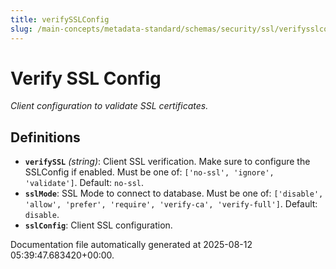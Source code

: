 ```yaml
---
title: verifySSLConfig
slug: /main-concepts/metadata-standard/schemas/security/ssl/verifysslconfig
---
```


# Verify SSL Config

*Client configuration to validate SSL certificates.*

## Definitions

- **`verifySSL`** *(string)*: Client SSL verification. Make sure to configure the SSLConfig if enabled. Must be one of: `['no-ssl', 'ignore', 'validate']`. Default: `no-ssl`.
- **`sslMode`**: SSL Mode to connect to database. Must be one of: `['disable', 'allow', 'prefer', 'require', 'verify-ca', 'verify-full']`. Default: `disable`.
- **`sslConfig`**: Client SSL configuration.


Documentation file automatically generated at 2025-08-12 05:39:47.683420+00:00.

